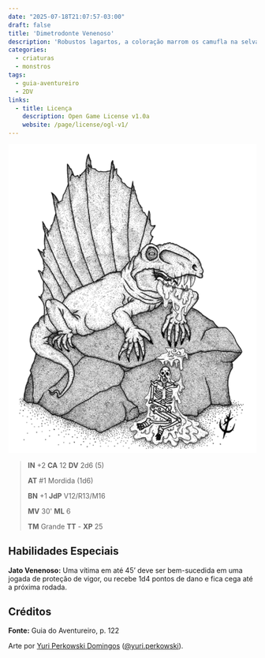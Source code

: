 ```yaml
---
date: "2025-07-18T21:07:57-03:00"
draft: false
title: 'Dimetrodonte Venenoso'
description: 'Robustos lagartos, a coloração marrom os camufla na selva. Uma ampla crista percorre o dorso reptiliano.'
categories:
  - criaturas
  - monstros
tags:
  - guia-aventureiro
  - 2DV
links:
  - title: Licença
    description: Open Game License v1.0a
    website: /page/license/ogl-v1/
---
```


![Dimetrodonte Venenoso](dimetrodonte.png)

> **IN** +2 **CA** 12 **DV** 2d6 (5)
>
> **AT** #1 Mordida (1d6)
>
> **BN** +1 **JdP** V12/R13/M16
>
> **MV** 30' **ML** 6
>
> **TM** Grande **TT** - **XP** 25

## Habilidades Especiais

**Jato Venenoso:** Uma vítima em até 45’ deve ser bem-sucedida 
em uma jogada de proteção de vigor, ou recebe 1d4
pontos de dano e fica cega até a próxima rodada.

## Créditos

**Fonte:** Guia do Aventureiro, p. 122

Arte por [Yuri Perkowski Domingos](https://www.artstation.com/perkowski) ([@yuri.perkowski](https://www.instagram.com/yuri.perkowski/)).
